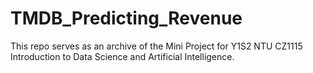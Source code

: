 # TMDB_Predicting_Revenue
This repo serves as an archive of the Mini Project for Y1S2 NTU CZ1115 Introduction to Data Science and Artificial Intelligence. 
